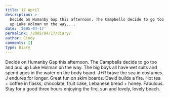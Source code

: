 ```yaml
---
title: 17 April
description: >-
  Decide on Humanby Gap this afternoon. The Campbells decide to go too and puc
  up Luke Holman on the way....
date: '2005-04-17'
permalink: /2005/04/17/diary/
author: Cindy
comments: []
type: Diary
---
```


Decide on Humanby Gap this afternoon. The Campbells decide to go too and puc up Luke Holman on the way. The big boys all have wet suits and spend ages in the water on the body board. J+R brave the sea in costumes. J endures for longer. Great fun on skim boards. David builds a fire. Hot tea + coffee in flasks, chocolate, fruit cake, Lebanese bread + honey. Fabulous. Stay for a good three hours enjoying the fire, sun and lovely, lovely beach.
